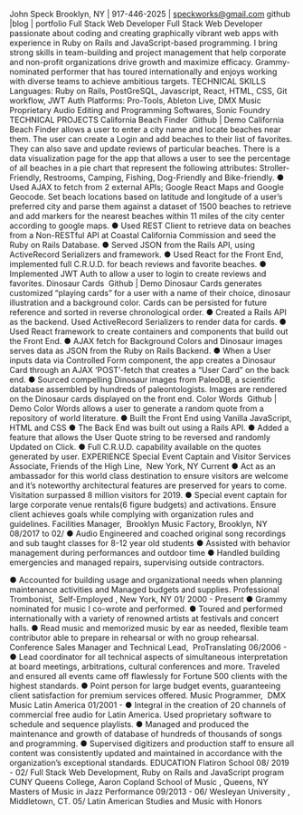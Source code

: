 John Speck
Brooklyn, NY | 917-446-2025 | speckworks@gmail.com
github​ | ​blog​ | ​portfolio
Full Stack Web Developer
Full Stack Web Developer passionate about coding and creating graphically vibrant web apps with experience in Ruby on
Rails and JavaScript-based programming. I bring strong skills in team-building and project management that help
corporate and non-profit organizations drive growth and maximize efficacy. Grammy-nominated performer that has toured
internationally and enjoys working with diverse teams to achieve ambitious targets.
TECHNICAL SKILLS
Languages: ​Ruby on Rails, PostGreSQL, Javascript, React, HTML, CSS, Git workflow, JWT Auth
Platforms: ​Pro-Tools, Ableton Live, DMX Music Proprietary Audio Editing and Programming Softwares, Sonic Foundry
TECHNICAL PROJECTS
California Beach Finder ​ ​Github​ | ​Demo
California Beach Finder allows a user to enter a city name and locate beaches near them. The user can create a Login
and add beaches to their list of favorites. They can also save and update reviews of particular beaches. There is a data
visualization page for the app that allows a user to see the percentage of all beaches in a pie chart that represent the
following attributes: Stroller-Friendly, Restrooms, Camping, Fishing, Dog-Friendly and Bike-friendly.
● Used AJAX to fetch from 2 external APIs; Google React Maps and Google Geocode. Set beach locations based on
latitude and longitude of a user’s preferred city and parse them against a dataset of 1500 beaches to retrieve and
add markers for the nearest beaches within 11 miles of the city center according to google maps.
● Used REST Client to retrieve data on beaches from a Non-RESTful API at ​Coastal California Commission​ and seed
the Ruby on Rails Database.
● Served JSON from the Rails API, using ActiveRecord Serializers and framework.
● Used React for the Front End, implemented full C.R.U.D. for beach reviews and favorite beaches.
● Implemented JWT Auth to allow a user to login to create reviews and favorites.
Dinosaur Cards ​ ​Github​ | ​Demo
Dinosaur Cards generates customized “playing cards” for a user with a name of their choice, dinosaur illustration and a
background color. Cards can be persisted for future reference and sorted in reverse chronological order.
● Created a Rails API as the backend. Used ActiveRecord Serializers to render data for cards.
● Used React framework to create containers and components that build out the Front End.
● AJAX fetch for Background Colors and Dinosaur images serves data as JSON from the Ruby on Rails Backend.
● When a User inputs data via Controlled Form component, the app creates a Dinosaur Card through an AJAX
‘POST’-fetch that creates a “User Card” on the back end.
● Sourced compelling Dinosaur images from ​PaleoDB​, a scientific database assembled by hundreds of
paleontologists. Images are rendered on the Dinosaur cards displayed on the front end.
Color Words ​ ​Github​ | ​Demo
Color Words allows a user to generate a random quote from a repository of world literature.
● Built the Front End using Vanilla JavaScript, HTML and CSS
● The Back End was built out using a Rails API.
● Added a feature that allows the User Quote string to be reversed and randomly Updated on Click.
● Full C.R.U.D. capability available on the quotes generated by user.
EXPERIENCE
Special Event Captain and Visitor Services Associate, ​ Friends of the High Line, ​ New York, NY Current
● Act as an ambassador for this world class destination to ensure visitors are welcome and it’s noteworthy architectural
features are preserved for years to come. Visitation surpassed 8 million visitors for 2019.
● Special event captain for large corporate venue rentals(6 figure budgets) and activations. Ensure client achieves
goals while complying with organization rules and guidelines.
Facilities Manager, ​ Brooklyn Music Factory, ​Brooklyn, NY 08/2017 to 02/
● Audio Engineered and coached original song recordings and sub taught classes for 8-12 year old students
● Assisted with behavior management during performances and outdoor time
● Handled building emergencies and managed repairs, supervising outside contractors.

● Accounted for building usage and organizational needs when planning maintenance activities and
Managed budgets and supplies.
Professional Trombonist, ​ Self-Employed ​, New York, NY 01/ 2000 - Present
● Grammy nominated for music I co-wrote and performed.
● Toured and performed internationally with a variety of renowned artists at festivals and concert halls.
● Read music and memorized music by ear as needed, flexible team contributor able to prepare in rehearsal or with no
group rehearsal.
Conference Sales Manager and Technical Lead, ​ ProTranslating 06/2006 -
● Lead coordinator for all technical aspects of simultaneous interpretation at board meetings, arbitrations, cultural
conferences and more. Traveled and ensured all events came off flawlessly for Fortune 500 clients with the highest
standards.
● Point person for large budget events, guaranteeing client satisfaction for premium services offered.
Music Programmer, ​ DMX Music Latin America 01/2001 -
● Integral in the creation of 20 channels of commercial free audio for Latin America. Used proprietary software to
schedule and sequence playlists.
● Managed and produced the maintenance and growth of database of hundreds of thousands of songs and
programming.
● Supervised digitizers and production staff to ensure all content was consistently updated and maintained in
accordance with the organization’s exceptional standards.
EDUCATION
Flatiron School 08/ 2019 - 02/
Full Stack Web Development, Ruby on Rails and JavaScript program
CUNY Queens College, Aaron Copland School of Music ​, Queens, NY
Masters of Music in Jazz Performance 09/2013 - 06/
Wesleyan University ​, Middletown, CT. 05/
Latin American Studies and Music with Honors

